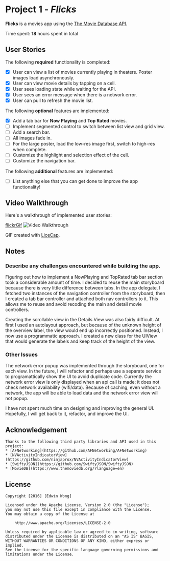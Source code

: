 # Project 1 - *Flicks*

**Flicks** is a movies app using the [The Movie Database API](http://docs.themoviedb.apiary.io/#).

Time spent: **18** hours spent in total

## User Stories

The following **required** functionality is completed:

- [x] User can view a list of movies currently playing in theaters. Poster images load asynchronously.
- [x] User can view movie details by tapping on a cell.
- [x] User sees loading state while waiting for the API.
- [x] User sees an error message when there is a network error.
- [x] User can pull to refresh the movie list.

The following **optional** features are implemented:

- [x] Add a tab bar for **Now Playing** and **Top Rated** movies.
- [ ] Implement segmented control to switch between list view and grid view.
- [ ] Add a search bar.
- [ ] All images fade in.
- [ ] For the large poster, load the low-res image first, switch to high-res when complete.
- [ ] Customize the highlight and selection effect of the cell.
- [ ] Customize the navigation bar.

The following **additional** features are implemented:

- [ ] List anything else that you can get done to improve the app functionality!

## Video Walkthrough

Here's a walkthrough of implemented user stories:

[flickrGif](http://i.imgur.com/bZa3ejZ.gifv)
<img src='flickr.gifv' title='Video Walkthrough' width='' alt='Video Walkthrough' />

GIF created with [LiceCap](http://www.cockos.com/licecap/).

## Notes

### Describe any challenges encountered while building the app.

Figuring out how to implement a NowPlaying and TopRated tab bar section took a considerable amount of time. I decided to reuse the main storyboard because there is very little difference between tabs.  In the app delegate, I fetched two instances of the navigation controller from the storyboard, then I created a tab bar controller and attached both nav controllers to it. This allows me to reuse and avoid recoding the main and detail movie controllers.

Creating the scrollable view in the Details View was also fairly difficult.  At first I used an autolayout approach, but because of the unknown height of the overview label, the view would end up incorrectly positioned. Instead, I now use a programmatic approach. I created a new class for the UIView that would generate the labels and keep track of the height of the view.


### Other Issues
The network error popup was implemented through the storyboard, one for each view.  In the future, I will refactor and perhaps use a separate service to programattically show the UI to avoid duplicate code.  Currently the network error view is only displayed when an api call is made; it does not check network availability (wifi/data).  Because of caching, even without a network, the app will be able to load data and the network error view will not popup.

I have not spent much time on designing and improving the general UI.  Hopefully, I will get back to it, refactor, and improve the UI.



## Acknowledgement

    Thanks to the following third party libraries and API used in this project:
    * [AFNetworking](https://github.com/AFNetworking/AFNetworking)
    * [NVActivityIndicatorView](https://github.com/ninjaprox/NVActivityIndicatorView)
    * [SwiftyJSON](https://github.com/SwiftyJSON/SwiftyJSON)
    * [MovieDB](https://www.themoviedb.org/?language=en)

## License

    Copyright [2016] [Edwin Wong]

    Licensed under the Apache License, Version 2.0 (the "License");
    you may not use this file except in compliance with the License.
    You may obtain a copy of the License at

        http://www.apache.org/licenses/LICENSE-2.0

    Unless required by applicable law or agreed to in writing, software
    distributed under the License is distributed on an "AS IS" BASIS,
    WITHOUT WARRANTIES OR CONDITIONS OF ANY KIND, either express or implied.
    See the License for the specific language governing permissions and
    limitations under the License.
